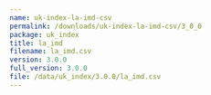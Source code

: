 ```yaml
---
name: uk-index-la-imd-csv
permalink: /downloads/uk-index-la-imd-csv/3_0_0
package: uk_index
title: la_imd
filename: la_imd.csv
version: 3.0.0
full_version: 3.0.0
file: /data/uk_index/3.0.0/la_imd.csv
---
```

